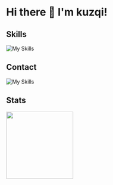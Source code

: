 # Hi there 👋 I'm kuzqi!

## Skills
![My Skills](https://skillicons.dev/icons?i=cs,java,js,css,html,mysql,eclipse,vscode,unity,rider)

## Contact
![My Skills](https://skillicons.dev/icons?i=discord)

## Stats
<img height="180em" src="https://github-readme-stats.vercel.app/api/top-langs/?username=kuzqi&layout=compact&langs_count=5"/>
